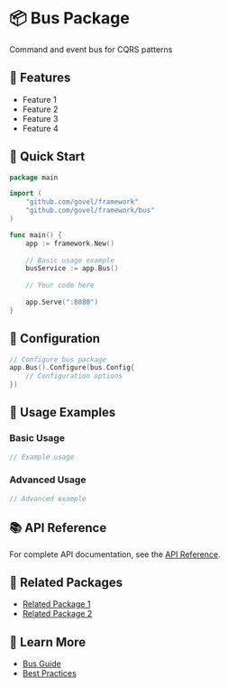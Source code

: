 # 📦 Bus Package

Command and event bus for CQRS patterns

## 🌟 Features

- Feature 1
- Feature 2
- Feature 3
- Feature 4

## 🚀 Quick Start

```go
package main

import (
    "github.com/govel/framework"
    "github.com/govel/framework/bus"
)

func main() {
    app := framework.New()
    
    // Basic usage example
    busService := app.Bus()
    
    // Your code here
    
    app.Serve(":8080")
}
```

## 📖 Configuration

```go
// Configure bus package
app.Bus().Configure(bus.Config{
    // Configuration options
})
```

## 🔧 Usage Examples

### Basic Usage

```go
// Example usage
```

### Advanced Usage

```go
// Advanced example
```

## 📚 API Reference

For complete API documentation, see the [API Reference](../../api-reference/bus.md).

## 🔗 Related Packages

- [Related Package 1](../package1/README.md)
- [Related Package 2](../package2/README.md)

## 📖 Learn More

- [Bus Guide](guide.md)
- [Best Practices](best-practices.md)
